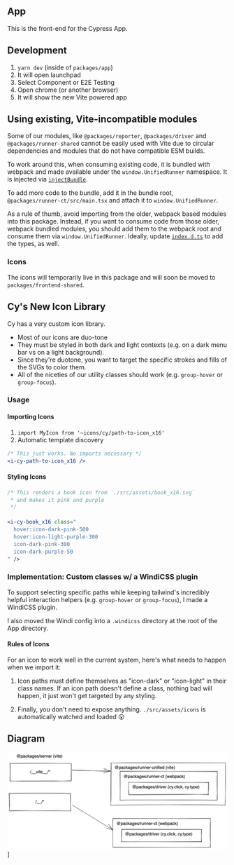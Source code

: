 ## App

This is the front-end for the Cypress App.

## Development

1. `yarn dev` (inside of `packages/app`)
2. It will open launchpad
3. Select Component or E2E Testing
3. Open chrome (or another browser)
4. It will show the new Vite powered app 

## Using existing, Vite-incompatible modules

Some of our modules, like `@packages/reporter`, `@packages/driver` and `@packages/runner-shared` cannot be easily
used with Vite due to circular dependencies and modules that do not have compatible ESM builds.

To work around this, when consuming existing code, it is bundled with webpack and made available under the
`window.UnifiedRunner` namespace. It is injected via [`injectBundle`](./src/runner/injectBundle.ts).

To add more code to the bundle, add it in the bundle root, `@packages/runner-ct/src/main.tsx` and attach it to
`window.UnifiedRunner`.

As a rule of thumb, avoid importing from the older, webpack based modules into this package. Instead, if you want to consume code from those older, webpack bundled modules, you should add them to the webpack root and consume them via `window.UnifiedRunner`. Ideally, update [`index.d.ts`](./index.d.ts) to add the types, as well.

### Icons

The icons will temporarily live in this package and will soon be moved to `packages/frontend-shared`.

## Cy's New Icon Library
Cy has a very custom icon library.
* Most of our icons are duo-tone
* They must be styled in both dark and light contexts (e.g. on a dark menu bar vs on a light background).
* Since they're duotone, you want to target the specific strokes and fills of the SVGs to color them.
* All of the niceties of our utility classes should work (e.g. `group-hover` or `group-focus`).

### Usage
#### Importing Icons
1. `import MyIcon from '~icons/cy/path-to-icon_x16'`
2. Automatic template discovery
```jsx
/* This just works. No imports necessary */
<i-cy-path-to-icon_x16 />
```

#### Styling Icons
```jsx
/* This renders a book icon from `./src/assets/book_x16.svg`
 * and makes it pink and purple
 */

<i-cy-book_x16 class="
  hover:icon-dark-pink-500
  hover:icon-light-purple-300
  icon-dark-pink-300
  icon-dark-purple-50
" />
```

### Implementation: Custom classes w/ a WindiCSS plugin
To support selecting specific paths while keeping tailwind's incredibly helpful interaction helpers (e.g. `group-hover` or `group-focus`), I made a WindiCSS plugin.

I also moved the Windi config into a `.windicss` directory at the root of the App directory.

#### Rules of Icons
For an icon to work well in the current system, here's what needs to happen when we import it:

1. Icon paths must define themselves as "icon-dark" or "icon-light" in their class names.
If an icon path doesn't define a class, nothing bad will happen, it just won't get targeted by any styling.

2. Finally, you don't need to expose anything. `./src/assets/icons` is automatically watched and loaded 😮

## Diagram

![](./unified-runner-diagram.png)]

